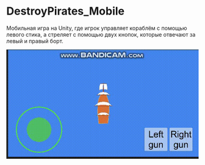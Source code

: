 # DestroyPirates_Mobile
Мобильная игра на Unity, где игрок управляет кораблём с помощью левого стика, а стреляет с помощью двух кнопок, которые отвечают за левый и правый борт.

![](https://github.com/NikllX/DestroyPirates_Mobile/blob/main/gameplay.gif)
